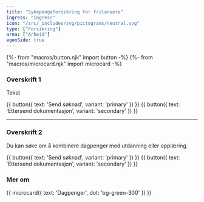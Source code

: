 ```yaml
---
title: "Sykepengeforsikring for frilansere"
ingress: "Ingress"
icon: "/src/_includes/svg/pictograms/neutral.svg"
type: ["Forsikring"]
area: ["Arbeid"]
egenSide: true
---
```


{%- from "macros/button.njk" import button -%}
{%- from "macros/microcard.njk" import microcard -%}

### Overskrift 1

Tekst

<div class="grid gap-1.5 sm:flex mt-4">
{{ button({ text: 'Send søknad', variant: 'primary' }) }}
{{ button({ text: 'Ettersend dokumentasjon', variant: 'secondary' }) }}
</div>

<hr class="my-8 border-deepblue-100" />

### Overskrift 2

Du kan søke om å kombinere dagpenger med utdanning eller opplæring.

<div class="grid gap-1.5 sm:flex mt-4">
{{ button({ text: 'Send søknad', variant: 'primary' }) }}
{{ button({ text: 'Ettersend dokumentasjon', variant: 'secondary' }) }}
</div>

### Mer om

<div class="flex gap-1.5">
{{ microcard({ text: 'Dagpenger', dot: 'bg-green-300' }) }}
</div>

